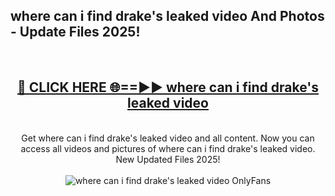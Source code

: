 <h2>where can i find drake's leaked video And Photos - Update Files 2025!</h2>
<br>
<div align="center">
<h2><a href="https://betterlinks.top/A2PfLJ" rel="nofollow">🔴 CLICK HERE 🌐==►► where can i find drake's leaked video</a></h2>
<br>
Get where can i find drake's leaked video and all content. Now you can access all videos and pictures of where can i find drake's leaked video. New Updated Files 2025!
<br>
<br>
<a href="https://betterlinks.top/A2PfLJ" rel="nofollow" data-target="animated-image.originalLink"><img src="https://i.imgur.com/dJHk4Zq.gif" alt="where can i find drake's leaked video OnlyFans" style="max-width: 100%; display: inline-block;" data-target="animated-image.originalImage"></a>
</div>
<br>